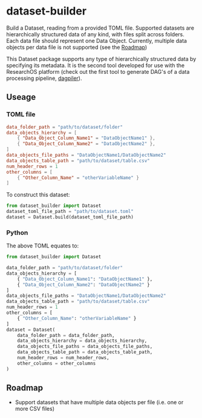 # dataset-builder
Build a Dataset, reading from a provided TOML file. Supported datasets are hierarchically structured data of any kind, with files split across folders. Each data file should represent one Data Object. Currently, multiple data objects per data file is not supported (see the [Roadmap](#roadmap))

This Dataset package supports any type of hierarchically structured data by specifying its metadata. It is the second tool developed for use with the ResearchOS platform (check out the first tool to generate DAG's of a data processing pipeline, [dagpiler](https://github.com/ResearchOS/dagpiler)).

## Useage
### TOML file
```toml
data_folder_path = "path/to/dataset/folder"
data_objects_hierarchy = [
    { "Data_Object_Column_Name1" = "DataObjectName1" },
    { "Data_Object_Column_Name2" = "DataObjectName2" },
]
data_objects_file_paths = "DataObjectName1/DataObjectName2"
data_objects_table_path = "path/to/dataset/table.csv"
num_header_rows = 1
other_columns = [
    { "Other_Column_Name" = "otherVariableName" }
]
```
To construct this dataset:
```python
from dataset_builder import Dataset
dataset_toml_file_path = "path/to/dataset.toml"
dataset = Dataset.build(dataset_toml_file_path)
```

### Python
The above TOML equates to:
```python
from dataset_builder import Dataset

data_folder_path = "path/to/dataset/folder"
data_objects_hierarchy = [
    { "Data_Object_Column_Name1": "DataObjectName1" },
    { "Data_Object_Column_Name2": "DataObjectName2" }
]
data_objects_file_paths = "DataObjectName1/DataObjectName2"
data_objects_table_path = "path/to/dataset/table.csv"
num_header_rows = 1
other_columns = [
    { "Other_Column_Name": "otherVariableName" }
]
dataset = Dataset(
    data_folder_path = data_folder_path,
    data_objects_hierarchy = data_objects_hierarchy,
    data_objects_file_paths = data_objects_file_paths,
    data_objects_table_path = data_objects_table_path,
    num_header_rows = num_header_rows,
    other_columns = other_columns
)
```

## Roadmap
- Support datasets that have multiple data objects per file (i.e. one or more CSV files)
